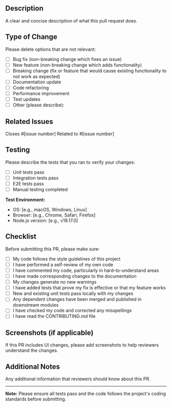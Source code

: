 ## Description

A clear and concise description of what this pull request does.

## Type of Change

Please delete options that are not relevant:

- [ ] Bug fix (non-breaking change which fixes an issue)
- [ ] New feature (non-breaking change which adds functionality)
- [ ] Breaking change (fix or feature that would cause existing functionality to not work as
      expected)
- [ ] Documentation update
- [ ] Code refactoring
- [ ] Performance improvement
- [ ] Test updates
- [ ] Other (please describe):

## Related Issues

Closes #[issue number] Related to #[issue number]

## Testing

Please describe the tests that you ran to verify your changes:

- [ ] Unit tests pass
- [ ] Integration tests pass
- [ ] E2E tests pass
- [ ] Manual testing completed

**Test Environment:**

- OS: [e.g., macOS, Windows, Linux]
- Browser: [e.g., Chrome, Safari, Firefox]
- Node.js version: [e.g., v18.17.0]

## Checklist

Before submitting this PR, please make sure:

- [ ] My code follows the style guidelines of this project
- [ ] I have performed a self-review of my own code
- [ ] I have commented my code, particularly in hard-to-understand areas
- [ ] I have made corresponding changes to the documentation
- [ ] My changes generate no new warnings
- [ ] I have added tests that prove my fix is effective or that my feature works
- [ ] New and existing unit tests pass locally with my changes
- [ ] Any dependent changes have been merged and published in downstream modules
- [ ] I have checked my code and corrected any misspellings
- [ ] I have read the CONTRIBUTING.md file

## Screenshots (if applicable)

If this PR includes UI changes, please add screenshots to help reviewers understand the changes.

## Additional Notes

Any additional information that reviewers should know about this PR.

---

**Note:** Please ensure all tests pass and the code follows the project's coding standards before
submitting.
